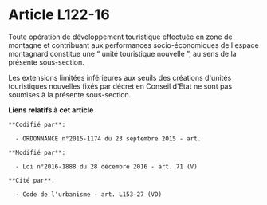 # Article L122-16

Toute opération de développement touristique effectuée en zone de  montagne et contribuant aux performances socio-économiques
de l'espace  montagnard constitue une “ unité touristique nouvelle ”, au sens de la  présente sous-section. 

Les extensions limitées  inférieures aux seuils des créations d'unités touristiques nouvelles  fixés par décret en Conseil
d'Etat ne sont pas soumises à la présente  sous-section.

**Liens relatifs à cet article**

	**Codifié par**:

	  - ORDONNANCE n°2015-1174 du 23 septembre 2015 - art.

	**Modifié par**:

	  - Loi n°2016-1888 du 28 décembre 2016 - art. 71 (V)

	**Cité par**:

	  - Code de l'urbanisme - art. L153-27 (VD)
